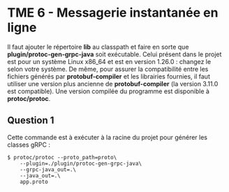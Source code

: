 # TME 6 - Messagerie instantanée en ligne

Il faut ajouter le répertoire **lib** au classpath et faire en sorte que **plugin/protoc-gen-grpc-java** soit exécutable.
Celui présent dans le projet est pour un système Linux x86_64 et est en version 1.26.0 : changez le selon votre système.
De même, pour assurer la compatibilité entre les fichiers générés par **protobuf-compiler** et les librairies fournies,
il faut utiliser une version plus ancienne de **protobuf-compiler** (la version 3.11.0 est compatible). Une version
compilée du programme est disponible à **protoc/protoc**.

## Question 1
Cette commande est à exécuter à la racine du projet pour générer les classes gRPC :
```
$ protoc/protoc --proto_path=proto\
    --plugin=./plugin/protoc-gen-grpc-java\
    --grpc-java_out=.\
    --java_out=.\
    app.proto
```
